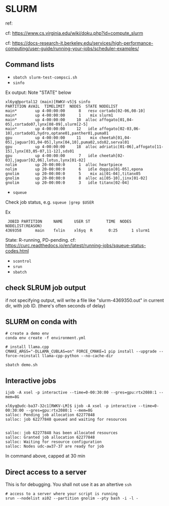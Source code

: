 # SLURM

ref: 

cf: https://www.cs.virginia.edu/wiki/doku.php?id=compute_slurm

cf: https://docs-research-it.berkeley.edu/services/high-performance-computing/user-guide/running-your-jobs/scheduler-examples/

## Command lists
* `sbatch slurm-test-compsci.sh`
* `sinfo`

Ex output: Note "STATE" below

```
xl6yq@portal12 (main)[RWKV-v5]$ sinfo
PARTITION AVAIL  TIMELIMIT  NODES  STATE NODELIST
main*        up 4-00:00:00      8   resv cortado[02-06,08-10]
main*        up 4-00:00:00      1    mix slurm1
main*        up 4-00:00:00     10  alloc affogato[01,04-05],cortado07,lynx[08-09],slurm[2-5]
main*        up 4-00:00:00     12   idle affogato[02-03,06-10],cortado01,hydro,optane01,panther01,puma01
gpu          up 4-00:00:00     11    mix cheetah[01,04-05],jaguar[01,04-05],lynx[04,10],puma02,sds02,serval01
gpu          up 4-00:00:00     18  alloc adriatic[01-06],affogato[11-15],lynx[03,05-07,11-12],sds01
gpu          up 4-00:00:00      7   idle cheetah[02-03],jaguar[02,06],lotus,lynx[01-02]
nolim        up 20-00:00:0      1  alloc heartpiece
nolim        up 20-00:00:0      6   idle doppio[01-05],epona
gnolim       up 20-00:00:0      5    mix ai[01-04],titanx05
gnolim       up 20-00:00:0      8  alloc ai[05-10],jinx[01-02]
gnolim       up 20-00:00:0      3   idle titanx[02-04]
```

* `squeue`

Check job status, e.g. `squeue |grep $USER`

Ex
```
 JOBID PARTITION     NAME     USER ST       TIME  NODES NODELIST(REASON)
4369358      main    fxlin    xl6yq  R       0:25      1 slurm1
```
State: R-running, PD-pending. cf: https://curc.readthedocs.io/en/latest/running-jobs/squeue-status-codes.html


* `scontrol`
* `srun`
* `sbatch`

## check SLRUM job output
if not specifying output, will write a file like "slurm-4369350.out" in current dir, with job ID.
(there's often seconds of delay)

## SLURM on conda with 
```
# create a demo env 
conda env create -f environment.yml

# install llama.cpp
CMAKE_ARGS="-DLLAMA_CUBLAS=on" FORCE_CMAKE=1 pip install --upgrade --force-reinstall llama-cpp-python --no-cache-dir

sbatch demo.sh
```

## Interactive jobs
```
ijob -A xsel -p interactive --time=0-00:30:00 --gres=gpu:rtx2080:1 --mem=8G

xl6yq@udc-ba37-32c1[RWKV-LM]$ ijob -A xsel -p interactive --time=0-00:30:00 --gres=gpu:rtx2080:1 --mem=8G
salloc: Pending job allocation 62277848
salloc: job 62277848 queued and waiting for resources


salloc: job 62277848 has been allocated resources
salloc: Granted job allocation 62277848
salloc: Waiting for resource configuration
salloc: Nodes udc-aw37-37 are ready for job

```
In command above, capped at 30 min



## Direct access to a server
This is for debugging. You shall not use it as an altertive `ssh`
```
# access to a server where your script is running
srun --nodelist ai02 --partition gnolim --pty bash -i -l -
```

